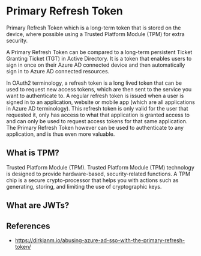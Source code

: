 # Primary Refresh Token

Primary Refresh Token which is a long-term token that is stored on the device, where possible using a Trusted Platform Module (TPM) for extra security.

A Primary Refresh Token can be compared to a long-term persistent Ticket Granting Ticket (TGT) in Active Directory. It is a token that enables users to sign in once on their Azure AD connected device and then automatically sign in to Azure AD connected resources. 

In OAuth2 terminology, a refresh token is a long lived token that can be used to request new access tokens, which are then sent to the service you want to authenticate to. A regular refresh token is issued when a user is signed in to an application, website or mobile app (which are all applications in Azure AD terminology). This refresh token is only valid for the user that requested it, only has access to what that application is granted access to and can only be used to request access tokens for that same application. The Primary Refresh Token however can be used to authenticate to any application, and is thus even more valuable.



## What is TPM?

Trusted Platform Module (TPM). Trusted Platform Module (TPM) technology is designed to provide hardware-based, security-related functions. A TPM chip is a secure crypto-processor that helps you with actions such as generating, storing, and limiting the use of cryptographic keys.

## What are JWTs?


## References

* https://dirkjanm.io/abusing-azure-ad-sso-with-the-primary-refresh-token/